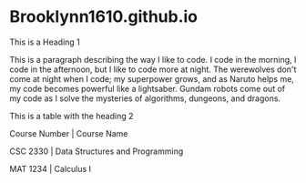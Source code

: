 # Brooklynn1610.github.io
This is a Heading 1

This is a paragraph describing the way I like to code. I code in the morning, I code in the afternoon, but I like to code more at night. The werewolves don't come at night when I code; my superpower grows, and as Naruto helps me, my code becomes powerful like a lightsaber. Gundam robots come out of my code as I solve the mysteries of algorithms, dungeons, and dragons.

This is a table with the heading 2

Course Number	      |            Course Name

CSC 2330	              |       Data Structures and Programming

MAT 1234	          |   Calculus I
 
